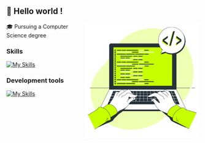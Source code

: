 ## 👋 Hello world !

<!--
**williamvnobrega/williamvnobrega** is a ✨ _special_ ✨ repository because its `README.md` (this file) appears on your GitHub profile.

Here are some ideas to get you started:

- 🔭 I’m currently working on ...
- 🌱 I’m currently learning ...
- 👯 I’m looking to collaborate on ...
- 🤔 I’m looking for help with ...
- 💬 Ask me about ...
- 📫 How to reach me: ...
- 😄 Pronouns: ...
- ⚡ Fun fact: ...
-->
<img align="right" alt="Coding image" src="./coding.svg"  width="300px"/>
🎓 Pursuing a Computer Science degree  <br>


### Skills
[![My Skills](https://skillicons.dev/icons?i=py,html,css,nodejs,postgres)](https://skillicons.dev)

### Development tools

[![My Skills](https://skillicons.dev/icons?i=vscode,figma,git,ps,postman)](https://skillicons.dev)
